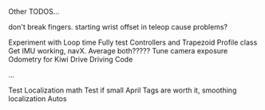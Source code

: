 Other TODOS...

don't break fingers.
starting wrist offset in teleop cause problems?

Experiment with Loop time
Fully test Controllers and Trapezoid Profile class
Get IMU working, navX. Average both?????
Tune camera exposure
Odometry for Kiwi Drive
Driving Code

...

Test Localization math
Test if small April Tags are worth it, smoothing localization
Autos